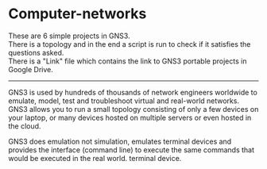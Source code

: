 # Computer-networks

These are 6 simple projects in GNS3.
<br>
There is a topology and in the end a script is run to check if it satisfies the 
questions asked.
<br>
There is a "Link" file which contains the link to GNS3 portable projects in Google Drive.

<hr>

GNS3 is used by hundreds of thousands of network engineers worldwide to
emulate, model, test and troubleshoot virtual and real-world
networks. GNS3 allows you to run a small topology consisting of only a few
devices on your laptop, or many devices hosted on multiple
servers or even hosted in the cloud.

GNS3 does emulation not simulation, emulates terminal devices and provides the interface
(command line) to execute the same commands that would be executed in the real world.
terminal device.

